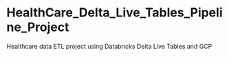 # HealthCare_Delta_Live_Tables_Pipeline_Project
Healthcare data ETL project using Databricks Delta Live Tables and GCP
